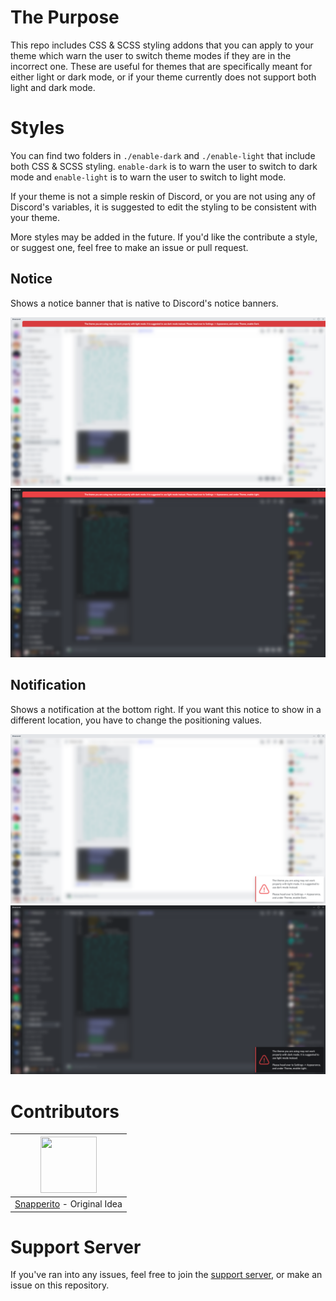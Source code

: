 # The Purpose
This repo includes CSS & SCSS styling addons that you can apply to your theme which warn the user to switch theme modes if they are in the incorrect one. These are useful for themes that are specifically meant for either light or dark mode, or if your theme currently does not support both light and dark mode.

# Styles
You can find two folders in `./enable-dark` and `./enable-light` that include both CSS & SCSS styling. `enable-dark` is to warn the user to switch to dark mode and `enable-light` is to warn the user to switch to light mode.

If your theme is not a simple reskin of Discord, or you are not using any of Discord's variables, it is suggested to edit the styling to be consistent with your theme.

More styles may be added in the future. If you'd like the contribute a style, or suggest one, feel free to make an issue or pull request.

## Notice
Shows a notice banner that is native to Discord's notice banners.

<img src="./assets/notice_enable-dark.png">

<img src="./assets/notice_enable-light.png">

## Notification
Shows a notification at the bottom right. If you want this notice to show in a different location, you have to change the positioning values.

<img src="./assets/notification_enable-dark.png">

<img src="./assets/notification_enable-light.png">

# Contributors
|<a href="https://github.com/Snapperito"><img src="https://avatars.githubusercontent.com/u/52221287?v=4" width="90px" height="90px"></a>|
|:-:|
|[Snapperito](https://github.com/Snapperito) - Original Idea|

# Support Server
If you've ran into any issues, feel free to join the [support server](https://discord.gg/vYdXbEzqDs), or make an issue on this repository.